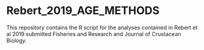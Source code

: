 # Rebert_2019_AGE_METHODS

This repository contains the R script for the analyses contained in Rebert et al 2019 submitted Fisheries and Research and Journal of Crustacean Biology.
